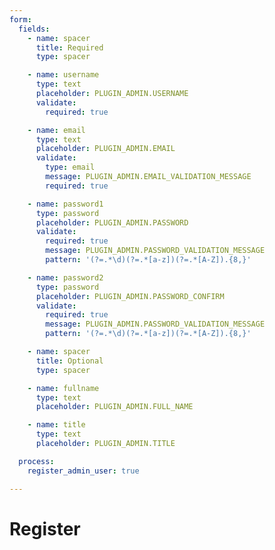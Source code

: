 ```yaml
---
form:
  fields:
    - name: spacer
      title: Required
      type: spacer

    - name: username
      type: text
      placeholder: PLUGIN_ADMIN.USERNAME
      validate:
        required: true

    - name: email
      type: text
      placeholder: PLUGIN_ADMIN.EMAIL
      validate:
        type: email
        message: PLUGIN_ADMIN.EMAIL_VALIDATION_MESSAGE
        required: true

    - name: password1
      type: password
      placeholder: PLUGIN_ADMIN.PASSWORD
      validate:
        required: true
        message: PLUGIN_ADMIN.PASSWORD_VALIDATION_MESSAGE
        pattern: '(?=.*\d)(?=.*[a-z])(?=.*[A-Z]).{8,}'

    - name: password2
      type: password
      placeholder: PLUGIN_ADMIN.PASSWORD_CONFIRM
      validate:
        required: true
        message: PLUGIN_ADMIN.PASSWORD_VALIDATION_MESSAGE
        pattern: '(?=.*\d)(?=.*[a-z])(?=.*[A-Z]).{8,}'

    - name: spacer
      title: Optional
      type: spacer

    - name: fullname
      type: text
      placeholder: PLUGIN_ADMIN.FULL_NAME

    - name: title
      type: text
      placeholder: PLUGIN_ADMIN.TITLE

  process:
    register_admin_user: true

---
```


# Register
